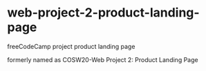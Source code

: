 # web-project-2-product-landing-page

freeCodeCamp project product landing page

formerly named as COSW20-Web Project 2: Product Landing Page
